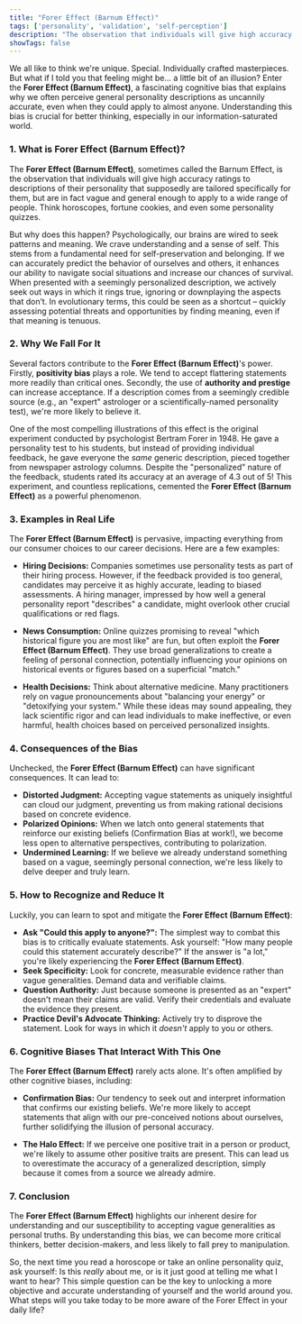 ```yaml
---
title: "Forer Effect (Barnum Effect)"
tags: ['personality', 'validation', 'self-perception']
description: "The observation that individuals will give high accuracy ratings to descriptions of their personality that supposedly are tailored specifically for them, but are in fact vague and general enough to apply to a wide range of people."
showTags: false
---
```



We all like to think we're unique. Special. Individually crafted masterpieces. But what if I told you that feeling might be… a little bit of an illusion? Enter the **Forer Effect (Barnum Effect)**, a fascinating cognitive bias that explains why we often perceive general personality descriptions as uncannily accurate, even when they could apply to almost anyone. Understanding this bias is crucial for better thinking, especially in our information-saturated world.

### 1. What is Forer Effect (Barnum Effect)?

The **Forer Effect (Barnum Effect)**, sometimes called the Barnum Effect, is the observation that individuals will give high accuracy ratings to descriptions of their personality that supposedly are tailored specifically for them, but are in fact vague and general enough to apply to a wide range of people. Think horoscopes, fortune cookies, and even some personality quizzes.

But why does this happen? Psychologically, our brains are wired to seek patterns and meaning. We crave understanding and a sense of self. This stems from a fundamental need for self-preservation and belonging. If we can accurately predict the behavior of ourselves and others, it enhances our ability to navigate social situations and increase our chances of survival. When presented with a seemingly personalized description, we actively seek out ways in which it rings true, ignoring or downplaying the aspects that don’t. In evolutionary terms, this could be seen as a shortcut – quickly assessing potential threats and opportunities by finding meaning, even if that meaning is tenuous.

### 2. Why We Fall For It

Several factors contribute to the **Forer Effect (Barnum Effect)**'s power. Firstly, **positivity bias** plays a role. We tend to accept flattering statements more readily than critical ones. Secondly, the use of **authority and prestige** can increase acceptance. If a description comes from a seemingly credible source (e.g., an "expert" astrologer or a scientifically-named personality test), we're more likely to believe it.

One of the most compelling illustrations of this effect is the original experiment conducted by psychologist Bertram Forer in 1948. He gave a personality test to his students, but instead of providing individual feedback, he gave everyone the *same* generic description, pieced together from newspaper astrology columns. Despite the "personalized" nature of the feedback, students rated its accuracy at an average of 4.3 out of 5! This experiment, and countless replications, cemented the **Forer Effect (Barnum Effect)** as a powerful phenomenon.

### 3. Examples in Real Life

The **Forer Effect (Barnum Effect)** is pervasive, impacting everything from our consumer choices to our career decisions. Here are a few examples:

*   **Hiring Decisions:** Companies sometimes use personality tests as part of their hiring process. However, if the feedback provided is too general, candidates may perceive it as highly accurate, leading to biased assessments. A hiring manager, impressed by how well a general personality report "describes" a candidate, might overlook other crucial qualifications or red flags.

*   **News Consumption:** Online quizzes promising to reveal "which historical figure you are most like" are fun, but often exploit the **Forer Effect (Barnum Effect)**. They use broad generalizations to create a feeling of personal connection, potentially influencing your opinions on historical events or figures based on a superficial "match."

*   **Health Decisions:** Think about alternative medicine. Many practitioners rely on vague pronouncements about "balancing your energy" or "detoxifying your system." While these ideas may sound appealing, they lack scientific rigor and can lead individuals to make ineffective, or even harmful, health choices based on perceived personalized insights.

### 4. Consequences of the Bias

Unchecked, the **Forer Effect (Barnum Effect)** can have significant consequences. It can lead to:

*   **Distorted Judgment:** Accepting vague statements as uniquely insightful can cloud our judgment, preventing us from making rational decisions based on concrete evidence.
*   **Polarized Opinions:** When we latch onto general statements that reinforce our existing beliefs (Confirmation Bias at work!), we become less open to alternative perspectives, contributing to polarization.
*   **Undermined Learning:** If we believe we already understand something based on a vague, seemingly personal connection, we're less likely to delve deeper and truly learn.

### 5. How to Recognize and Reduce It

Luckily, you can learn to spot and mitigate the **Forer Effect (Barnum Effect)**:

*   **Ask "Could this apply to anyone?":** The simplest way to combat this bias is to critically evaluate statements. Ask yourself: "How many people could this statement accurately describe?" If the answer is "a lot," you're likely experiencing the **Forer Effect (Barnum Effect)**.
*   **Seek Specificity:** Look for concrete, measurable evidence rather than vague generalities. Demand data and verifiable claims.
*   **Question Authority:** Just because someone is presented as an "expert" doesn't mean their claims are valid. Verify their credentials and evaluate the evidence they present.
*   **Practice Devil's Advocate Thinking:** Actively try to disprove the statement. Look for ways in which it *doesn't* apply to you or others.

### 6. Cognitive Biases That Interact With This One

The **Forer Effect (Barnum Effect)** rarely acts alone. It's often amplified by other cognitive biases, including:

*   **Confirmation Bias:** Our tendency to seek out and interpret information that confirms our existing beliefs. We're more likely to accept statements that align with our pre-conceived notions about ourselves, further solidifying the illusion of personal accuracy.

*   **The Halo Effect:** If we perceive one positive trait in a person or product, we're likely to assume other positive traits are present. This can lead us to overestimate the accuracy of a generalized description, simply because it comes from a source we already admire.

### 7. Conclusion

The **Forer Effect (Barnum Effect)** highlights our inherent desire for understanding and our susceptibility to accepting vague generalities as personal truths. By understanding this bias, we can become more critical thinkers, better decision-makers, and less likely to fall prey to manipulation.

So, the next time you read a horoscope or take an online personality quiz, ask yourself: Is this *really* about me, or is it just good at telling me what I want to hear? This simple question can be the key to unlocking a more objective and accurate understanding of yourself and the world around you. What steps will you take today to be more aware of the Forer Effect in your daily life?

